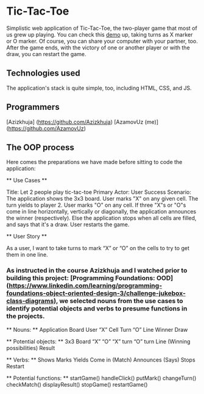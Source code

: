 # Tic-Tac-Toe

Simplistic web application of Tic-Tac-Toe, the two-player game that most of us grew up playing. You can check this 
[demo](https://minetictactoe.netlify.app/) up, taking turns as X marker or O marker. Of course, you can share your computer with your partner, too. After the game ends, with the victory of one or another player or with the draw, you can restart the game. 

## Technologies used

The application's stack is quite simple, too, including HTML, CSS, and JS. 

## Programmers 

[Azizkhuja] (https://github.com/Azizkhuja)
[AzamovUz (me)] (https://github.com/AzamovUz)

## The OOP process

Here comes the preparations we have made before sitting to code the application:

** Use Cases **

Title: Let 2 people play tic-tac-toe
Primary Actor: User
Success Scenario: The application shows the 3x3 board. 
User marks "X" on any given cell. The turn yields to player 2. 
User marks "O" on any cell. 
If three "X"s or "O"s come in line horizontally, vertically or diagonally, 
the application announces the winner (respectively). 
Else the application stops when all cells are filled, and says that it's a draw. User restarts the game. 


** User Story **

As a user, I want to take turns to mark “X” or “O” on the cells to try to get them in one line. 

### As instructed in the course Azizkhuja and I watched prior to building this project: [Programming Foundations: OOD] (https://www.linkedin.com/learning/programming-foundations-object-oriented-design-3/challenge-jukebox-class-diagrams), we selected nouns from the use cases to identify potential objects and verbs to presume functions in the projects. 


** Nouns: **
Application
Board
User
“X”
Cell
Turn
“O”
Line
Winner
Draw

** Potential objects: **
3x3 Board
“X”
“O”
“X” turn
“O” turn
Line (Winning possibilities)
Result

** Verbs: **
Shows
Marks
Yields
Come in (Match)
Announces (Says)
Stops
Restart

** Potential functions: **
startGame()
handleClick()
putMark()
changeTurn()
checkMatch()
displayResult()
stopGame()
restartGame()














